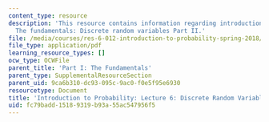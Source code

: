 ```yaml
---
content_type: resource
description: 'This resource contains information regarding introduction to probability:
  The fundamentals: Discrete random variables Part II.'
file: /media/courses/res-6-012-introduction-to-probability-spring-2018/fc79badd15189319b93a55ac547956f5_MITRES_6_012S18_L06AS.pdf
file_type: application/pdf
learning_resource_types: []
ocw_type: OCWFile
parent_title: 'Part I: The Fundamentals'
parent_type: SupplementalResourceSection
parent_uid: 9ca6b310-dc93-095c-9ac0-f0e5f95e6930
resourcetype: Document
title: 'Introduction to Probability: Lecture 6: Discrete Random Variables Part II'
uid: fc79badd-1518-9319-b93a-55ac547956f5
---
```

